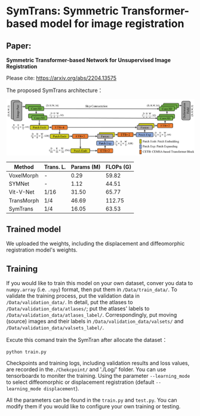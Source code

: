 # SymTrans: Symmetric Transformer-based model for image registration

## Paper:

 **Symmetric Transformer-based Network for Unsupervised Image Registration**

Please cite: https://arxiv.org/abs/2204.13575

The proposed SymTrans architecture：

 ![image](Architectures_paper.png)
 

| Method     |    Trans. L. | Params (M) | FLOPs (G) |
| ---------- | ------------ | ---------- | --------- |
| VoxelMorph | -            | 0.29       | 59.82     |
| SYMNet     | -            | 1.12       | 44.51     |
| Vit-V-Net  | 1/16         | 31.50      | 65.77     |
| TransMorph | 1/4          | 46.69      | 112.75    | 
| SymTrans   | 1/4          | 16.05      | 63.53     |


## Trained model

We uploaded the weights, including the displacement and diffeomorphic registration model's weights.

## Training

If you would like to train this model on your own dataset, conver you data to `numpy.array` (i.e. `.npy`) format, then put them in `/Data/train_data/`.
To validate the training process, put the validation data in `/Data/validation_data/`. In detail, put the atlases to `/Data/validation_data/atlases/`; put the atlases' labels to `/Data/validation_data/atlases_label/`. Correspondingly, put moving (source) images and their labels in `/Data/validation_data/valsets/` and `/Data/validation_data/valsets_label/`.

Excute this comand train the SymTran after allocate the dataset：

```
python train.py
```
Checkpoints and training logs, including validation results and loss values, are recorded in the`./Chekcpoint/` and './Log/' folder. You can use tensorboardx to moniter the training. Using the parameter `--learning_mode ` to select diffeomorphic or displacement registration (default `--learning_mode displacement`).

All the parameters can be found in the `train.py` and `test.py`. You can modify them if you would like to configure your own training or testing.
